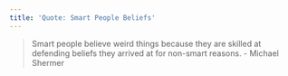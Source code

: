 ```yaml
---
title: 'Quote: Smart People Beliefs'
---
```

> Smart people believe weird things because they are skilled at defending beliefs they arrived at for non-smart reasons. - Michael Shermer
